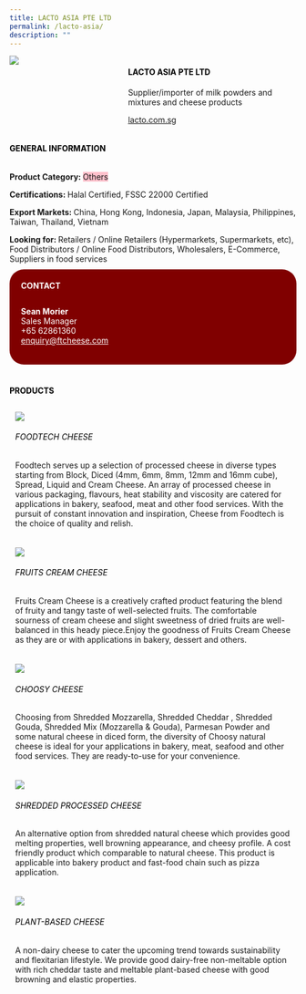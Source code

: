```yaml
--- 
title: LACTO ASIA PTE LTD 
permalink: /lacto-asia/ 
description: ""
--- 
```

<div class="flex-paragraph"> 
<p style="text-transform: uppercase">
</p>
</div> 
<div class="flex-container" style="display: flex; flex-wrap: wrap;"> 
<div class="card sgds" style="flex: 1 1 40%; display: block;">
<img src="https://drive.google.com/u/0/uc?id=1KfQXSlveSdb5r-c8f3eptkHTXaho36Q6&amp;export=download">
</div> 
<div class="card-sgds" style="flex: 1 1 58%; display: block; margin-left: 3px"> 
<h4 style="text-transform: uppercase; color: black;">
<b>Lacto Asia Pte Ltd
</b>
</h4> 
<p>Supplier/importer of milk powders and mixtures and cheese products
</p> 
<p>
<a href="https://lacto.com.sg/" target="_blank">lacto.com.sg
</a>
</p> 
</div> 
</div> 
<h4 style="text-transform: uppercase; color: black;">
<b>General Information
</b>
</h4> 
<div class="flex-container" style="display: flex; flex-wrap: wrap;"> 
<div class="card sgds" style="flex: 1 1 65%; display: block; align-self: stretch"> 
<div class="flex-paragraph"> 
<p>
<b>Product Category: 
</b>
<span style="background-color: pink; border-radius: 10 px;">Others
</span>
</p> 
<p>
<b>Certifications: 
</b>Halal Certified, FSSC 22000 Certified
</p> 
<p>
<b>Export Markets: 
</b>China, Hong Kong, Indonesia, Japan, Malaysia, Philippines, Taiwan, Thailand, Vietnam
</p> 
<p style="margin-bottom: 10px;">
<b>Looking for: 
</b>Retailers / Online Retailers (Hypermarkets, Supermarkets, etc), Food Distributors / Online Food Distributors, Wholesalers, E-Commerce, Suppliers in food services
</p> 
</div> 
</div> 
<div class="card sgds" style="flex: 1 1 35%; padding: 10px; display: block; background-color: maroon; border-radius: 25px; align-self: center;"> 
<h4 style="color: white; margin-top: 10px; margin-left: 10px;">CONTACT
</h4> 
<div class="flex-paragraph"> 
<p style="padding: 10px; color: white;">
<b>Sean Morier
</b>
<br>Sales Manager
<br>+65 62861360
<br>
<a href="mailto:enquiry@ftcheese.com" style="color: white;">enquiry@ftcheese.com
</a>
</p> 
</div> 
</div> 
</div> 
<br> 
<h4 style="text-transform: uppercase; color: black;">
<b>products
</b>
</h4> 
<div style="display: flex; flex-wrap: wrap;"> 
<div class="card sgds" style="flex: 1 1 47%; margin: 10px; display: block;"> 
<div class="flex-image" style="display: block;">
<img src="https://drive.google.com/u/0/uc?id=10onD31KqR4vAeSTlF28DuAFeHmvHJHpu&export=download">
</div> 
<div class="flex-paragraph"> 
<h6 style="text-transform: uppercase; color: black;">Foodtech Cheese
</h6> 
<p>Foodtech serves up a selection of processed cheese in diverse types starting from Block, Diced (4mm, 6mm, 8mm, 12mm and 16mm cube), Spread, Liquid and Cream Cheese. An array of processed cheese in various packaging, flavours, heat stability and viscosity are catered for applications in bakery, seafood, meat and other food services. With the pursuit of constant innovation and inspiration, Cheese from Foodtech is the choice of quality and relish.
</p>
</div> 
</div> 
<div class="card sgds" style="flex: 1 1 47%; margin: 10px; display: block;"> 
<div class="flex-image" style="display: block;">
<img src="https://drive.google.com/u/0/uc?id=17cGewEb9eU8Mgz5TSHsuqpCM64yhCQDm&export=download">
</div> 
<div class="flex-paragraph"> 
<h6 style="text-transform: uppercase; color: black;">Fruits Cream Cheese
</h6> 
<p>Fruits Cream Cheese is a creatively crafted product featuring the blend of fruity and tangy taste of well-selected fruits. The comfortable sourness of cream cheese and slight sweetness of dried fruits are well-balanced in this heady piece.Enjoy the goodness of Fruits Cream Cheese as they are or with applications in bakery, dessert and others. 
</p>
</div> 
</div> 
<div class="card sgds" style="flex: 1 1 47%; margin: 10px; display: block;"> 
<div class="flex-image" style="display: block;">
<img src="https://drive.google.com/u/0/uc?id=1AWFjdHLSJEuRHsJDH0LPzGPVx1GRQEDY&export=download">
</div> 
<div class="flex-paragraph"> 
<h6 style="text-transform: uppercase; color: black;">Choosy Cheese
</h6> 
<p>Choosing from Shredded Mozzarella, Shredded Cheddar , Shredded Gouda, Shredded Mix (Mozzarella & Gouda), Parmesan Powder and some natural cheese in diced form, the diversity of Choosy natural cheese is ideal for your applications in bakery, meat, seafood and other food services. They are ready-to-use for your convenience.
</p>
</div> 
</div> 
<div class="card sgds" style="flex: 1 1 47%; margin: 10px; display: block;"> 
<div class="flex-image" style="display: block;">
<img src="https://drive.google.com/u/0/uc?id=1LgQwvsOV3dD3wb0PyI3-CvpxG7AqfDae&export=download">
</div> 
<div class="flex-paragraph"> 
<h6 style="text-transform: uppercase; color: black;">Shredded Processed Cheese
</h6> 
<p>An alternative option from shredded natural cheese which provides good melting properties, well browning appearance, and cheesy profile. A cost friendly product which comparable to natural cheese. This product is applicable into bakery product and fast-food chain such as pizza application.
</p>
</div> 
</div> 
<div class="card sgds" style="flex: 1 1 47%; margin: 10px; display: block;"> 
<div class="flex-image" style="display: block;">
<img src="https://drive.google.com/u/0/uc?id=1OH-QiGh1-xZYwyYINE1iRTLNwU3pLI9Z&export=download">
</div> 
<div class="flex-paragraph"> 
<h6 style="text-transform: uppercase; color: black;">Plant-based Cheese
</h6> 
<p>A non-dairy cheese to cater the upcoming trend towards sustainability and flexitarian lifestyle. We provide good dairy-free non-meltable option with rich cheddar taste and meltable plant-based cheese with good browning and elastic properties.
</p>
</div> 
</div> 
</div>
